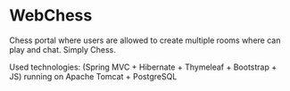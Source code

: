 WebChess
========
Chess portal where users are allowed to create multiple rooms where can play and chat. Simply Chess.


Used technologies: (Spring MVC + Hibernate + Thymeleaf + Bootstrap + JS) running on Apache Tomcat + PostgreSQL 
